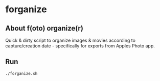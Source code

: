 # forganize

## About f(oto) organize(r)

Quick & dirty script to organize images & movies according to capture/creation date - specifically for exports from Apples Photo app.

## Run

```sh
./forganize.sh
```
